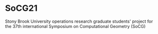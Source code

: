 # SoCG21
Stony Brook University operations research graduate students' project for the 37th international Symposium on Computational Geometry (SoCG)
